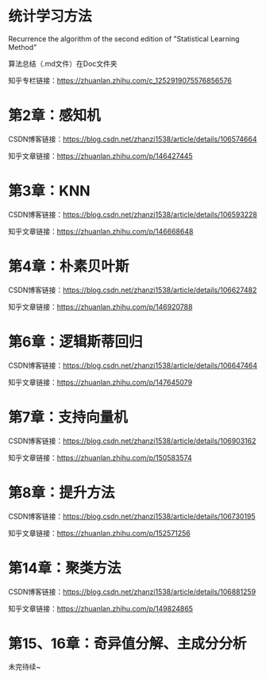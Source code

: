 # 统计学习方法
Recurrence the algorithm of the second edition of "Statistical Learning Method"

算法总结（.md文件）在Doc文件夹

知乎专栏链接：https://zhuanlan.zhihu.com/c_1252919075576856576

# 第2章：感知机
CSDN博客链接：https://blog.csdn.net/zhanzi1538/article/details/106574664

知乎文章链接：https://zhuanlan.zhihu.com/p/146427445

# 第3章：KNN
CSDN博客链接：https://blog.csdn.net/zhanzi1538/article/details/106593228

知乎文章链接：https://zhuanlan.zhihu.com/p/146668648

# 第4章：朴素贝叶斯
CSDN博客链接：https://blog.csdn.net/zhanzi1538/article/details/106627482

知乎文章链接：https://zhuanlan.zhihu.com/p/146920788

# 第6章：逻辑斯蒂回归
CSDN博客链接：https://blog.csdn.net/zhanzi1538/article/details/106647464

知乎文章链接：https://zhuanlan.zhihu.com/p/147645079

# 第7章：支持向量机
CSDN博客链接：https://blog.csdn.net/zhanzi1538/article/details/106903162

知乎文章链接：https://zhuanlan.zhihu.com/p/150583574

# 第8章：提升方法
CSDN博客链接：https://blog.csdn.net/zhanzi1538/article/details/106730195

知乎文章链接：https://zhuanlan.zhihu.com/p/152571256


# 第14章：聚类方法
CSDN博客链接：https://blog.csdn.net/zhanzi1538/article/details/106881259

知乎文章链接：https://zhuanlan.zhihu.com/p/149824865

# 第15、16章：奇异值分解、主成分分析












未完待续~
